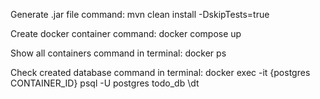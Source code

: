 Generate .jar file command:
mvn clean install -DskipTests=true

Create docker container command:
docker compose up

Show all containers command in terminal:
docker ps

Check created database command in terminal:
docker exec -it {postgres CONTAINER_ID} psql -U postgres todo_db
\dt